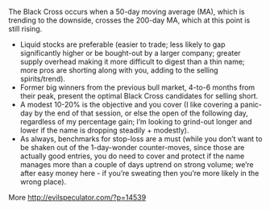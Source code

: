 The Black Cross occurs when a 50-day moving average (MA), which is trending to the downside, crosses the 200-day MA, which at this point is still rising.



  * Liquid stocks are preferable (easier to trade; less likely to gap significantly higher or be bought-out by a larger company; greater supply overhead making it more difficult to digest than a thin name; more pros are shorting along with you, adding to the selling spirits/trend).
  * Former big winners from the previous bull market, 4-to-6 months from their peak, present the optimal Black Cross candidates for selling short.
  * A modest 10-20% is the objective and you cover (I like covering a panic-day by the end of that session, or else the open of the following day, regardless of my percentage gain; I’m looking to grind-out longer and lower if the name is dropping steadily + modestly).
  * As always, benchmarks for stop-loss are a must (while you don’t want to be shaken out of the 1-day-wonder counter-moves, since those are actually good entries, you do need to cover and protect if the name manages more than a couple of days uptrend on strong volume; we’re after easy money here - if you’re sweating then you’re more likely in the wrong place).


More http://evilspeculator.com/?p=14539